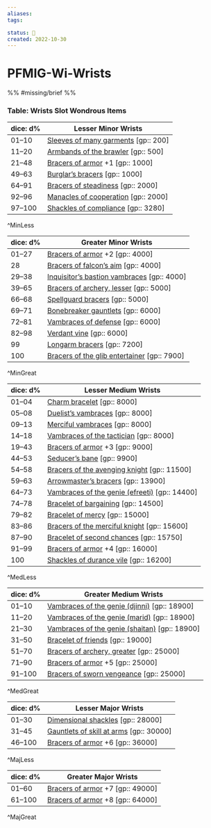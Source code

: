 ```yaml
---
aliases:
tags:

status: 🌰
created: 2022-10-30
---
```

# PFMIG-Wi-Wrists

%% #missing/brief %%


### Table: Wrists Slot Wondrous Items


| dice: d% | Lesser Minor Wrists |
| --- | --- |
| 01–10 | [Sleeves of many garments](https://www.d20pfsrd.com/magic-items/wondrous-items/wondrous-items/r-z/sleeves-of-many-garments) [gp:: 200] |
| 11–20 | [Armbands of the brawler](https://www.d20pfsrd.com/magic-items/wondrous-items/wondrous-items/a-b/armbands-of-the-brawler) [gp:: 500] |
| 21–48 | [Bracers of armor](https://www.d20pfsrd.com/magic-items/wondrous-items/wondrous-items/a-b/bracers-of-armor) +1 [gp:: 1000] |
| 49–63 | [Burglar’s bracers](https://www.d20pfsrd.com/magic-items/wondrous-items/wondrous-items/a-b/burglar-s-braces) [gp:: 1000] |
| 64–91 | [Bracers of steadiness](https://www.d20pfsrd.com/magic-items/wondrous-items/wondrous-items/a-b/bracers-of-steadiness) [gp:: 2000] |
| 92–96 | [Manacles of cooperation](https://www.d20pfsrd.com/magic-items/wondrous-items/wondrous-items/m-p/manacles-of-cooperation) [gp:: 2000] |
| 97–100 | [Shackles of compliance](https://www.d20pfsrd.com/magic-items/wondrous-items/wondrous-items/r-z/shackles-of-compliance) [gp:: 3280] |
^MinLess

| dice: d% | Greater Minor Wrists |
| --- | --- |
| 01–27 | [Bracers of armor](https://www.d20pfsrd.com/magic-items/wondrous-items/wondrous-items/a-b/bracers-of-armor) +2 [gp:: 4000] |
| 28 | [Bracers of falcon’s aim](https://www.d20pfsrd.com/magic-items/wondrous-items/wondrous-items/a-b/bracers-of-falcon-s-aim) [gp:: 4000] |
| 29–38 | [Inquisitor’s bastion vambraces](https://www.d20pfsrd.com/magic-items/wondrous-items/wondrous-items/r-z/vambraces-inquisitor-s-bastion) [gp:: 4000] |
| 39–65 | [Bracers of archery, lesser](https://www.d20pfsrd.com/magic-items/wondrous-items/wondrous-items/a-b/bracers-of-archery) [gp:: 5000] |
| 66–68 | [Spellguard bracers](https://www.d20pfsrd.com/magic-items/wondrous-items/wondrous-items/a-b/spellguard-bracers) [gp:: 5000] |
| 69–71 | [Bonebreaker gauntlets](https://www.d20pfsrd.com/magic-items/wondrous-items/wondrous-items/e-g/bracers-bonebreaker) [gp:: 6000] |
| 72–81 | [Vambraces of defense](https://www.d20pfsrd.com/magic-items/wondrous-items/wondrous-items/r-z/vambraces-of-defense) [gp:: 6000] |
| 82–98 | [Verdant vine](https://www.d20pfsrd.com/magic-items/wondrous-items/wondrous-items/a-b/verdant-vine) [gp:: 6000] |
| 99 | [Longarm bracers](https://www.d20pfsrd.com/magic-items/wondrous-items/wondrous-items/a-b/longarm-bracers) [gp:: 7200] |
| 100 | [Bracers of the glib entertainer](https://www.d20pfsrd.com/magic-items/wondrous-items/wondrous-items/a-b/bracers-of-the-glib-entertainer) [gp:: 7900] |
^MinGreat

| dice: d% | Lesser Medium Wrists |
| --- | --- |
| 01–04 | [Charm bracelet](https://www.d20pfsrd.com/magic-items/wondrous-items/wondrous-items/a-b/charm-bracelet) [gp:: 8000] |
| 05–08 | [Duelist’s vambraces](https://www.d20pfsrd.com/magic-items/wondrous-items/wondrous-items/r-z/vambraces-duelist-s) [gp:: 8000] |
| 09–13 | [Merciful vambraces](https://www.d20pfsrd.com/magic-items/wondrous-items/wondrous-items/r-z/vambraces-merciful) [gp:: 8000] |
| 14–18 | [Vambraces of the tactician](https://www.d20pfsrd.com/magic-items/wondrous-items/wondrous-items/r-z/vambraces-of-the-tactician) [gp:: 8000] |
| 19–43 | [Bracers of armor](https://www.d20pfsrd.com/magic-items/wondrous-items/wondrous-items/a-b/bracers-of-armor) +3 [gp:: 9000] |
| 44–53 | [Seducer’s bane](https://www.d20pfsrd.com/magic-items/wondrous-items/wondrous-items/a-b/seducer-s-bane) [gp:: 9900] |
| 54–58 | [Bracers of the avenging knight](https://www.d20pfsrd.com/magic-items/wondrous-items/wondrous-items/a-b/bracers-of-the-avenging-knight) [gp:: 11500] |
| 59–63 | [Arrowmaster’s bracers](https://www.d20pfsrd.com/magic-items/wondrous-items/wondrous-items/a-b/bracers-arrowmaster-s) [gp:: 13900] |
| 64–73 | [Vambraces of the genie (efreeti)](https://www.d20pfsrd.com/magic-items/wondrous-items/wondrous-items/r-z/vambraces-of-the-genie) [gp:: 14400] |
| 74–78 | [Bracelet of bargaining](https://www.d20pfsrd.com/magic-items/wondrous-items/wondrous-items/a-b/bracelet-of-bargaining) [gp:: 14500] |
| 79–82 | [Bracelet of mercy](https://www.d20pfsrd.com/magic-items/wondrous-items/wondrous-items/a-b/bracelet-of-mercy) [gp:: 15000] |
| 83–86 | [Bracers of the merciful knight](https://www.d20pfsrd.com/magic-items/wondrous-items/wondrous-items/a-b/bracers-of-the-merciful-knight) [gp:: 15600] |
| 87–90 | [Bracelet of second chances](https://www.d20pfsrd.com/magic-items/wondrous-items/wondrous-items/a-b/bracelet-of-second-chances-1) [gp:: 15750] |
| 91–99 | [Bracers of armor](https://www.d20pfsrd.com/magic-items/wondrous-items/wondrous-items/a-b/bracers-of-armor) +4 [gp:: 16000] |
| 100 | [Shackles of durance vile](https://www.d20pfsrd.com/magic-items/wondrous-items/wondrous-items/r-z/shackles-of-durance-vile) [gp:: 16200] |
^MedLess

| dice: d% | Greater Medium Wrists |
| --- | --- |
| 01–10 | [Vambraces of the genie (djinni)](https://www.d20pfsrd.com/magic-items/wondrous-items/wondrous-items/r-z/vambraces-of-the-genie) [gp:: 18900] |
| 11–20 | [Vambraces of the genie (marid)](https://www.d20pfsrd.com/magic-items/wondrous-items/wondrous-items/r-z/vambraces-of-the-genie) [gp:: 18900] |
| 21–30 | [Vambraces of the genie (shaitan)](https://www.d20pfsrd.com/magic-items/wondrous-items/wondrous-items/r-z/vambraces-of-the-genie) [gp:: 18900] |
| 31–50 | [Bracelet of friends](https://www.d20pfsrd.com/magic-items/wondrous-items/wondrous-items/a-b/bracelet-of-friends) [gp:: 19000] |
| 51–70 | [Bracers of archery, greater](https://www.d20pfsrd.com/magic-items/wondrous-items/wondrous-items/a-b/bracers-of-archery) [gp:: 25000] |
| 71–90 | [Bracers of armor](https://www.d20pfsrd.com/magic-items/wondrous-items/wondrous-items/a-b/bracers-of-armor) +5 [gp:: 25000] |
| 91–100 | [Bracers of sworn vengeance](https://www.d20pfsrd.com/magic-items/wondrous-items/wondrous-items/a-b/bracers-of-sworn-vengeance) [gp:: 25000] |
^MedGreat

| dice: d% | Lesser Major Wrists |
| --- | --- |
| 01–30 | [Dimensional shackles](https://www.d20pfsrd.com/magic-items/wondrous-items/wondrous-items/c-d/dimensional-shackles) [gp:: 28000] |
| 31–45 | [Gauntlets of skill at arms](https://www.d20pfsrd.com/magic-items/wondrous-items/wondrous-items/e-g/gauntlets-of-skill-at-arms) [gp:: 30000] |
| 46–100 | [Bracers of armor](https://www.d20pfsrd.com/magic-items/wondrous-items/wondrous-items/a-b/bracers-of-armor) +6 [gp:: 36000] |
^MajLess

| dice: d% | Greater Major Wrists |
| --- | --- |
| 01–60 | [Bracers of armor](https://www.d20pfsrd.com/magic-items/wondrous-items/wondrous-items/a-b/bracers-of-armor) +7 [gp:: 49000] |
| 61–100 | [Bracers of armor](https://www.d20pfsrd.com/magic-items/wondrous-items/wondrous-items/a-b/bracers-of-armor) +8 [gp:: 64000] |
^MajGreat


